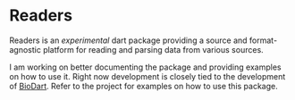 # Readers

Readers is an _experimental_ dart package providing a source and format-agnostic platform for reading and parsing data from various sources.

I am working on better documenting the package and providing examples on how to use it. Right now development is closely tied to the development of [BioDart](https://github.com/FabrizioG202/biodart). Refer to the project for examples on how to use this package.
